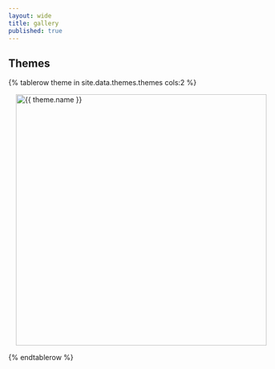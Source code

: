 ```yaml
---
layout: wide
title: gallery
published: true
---
```

## Themes

<table>
{% tablerow theme in site.data.themes.themes cols:2 %}
    <a href="themes/{{ theme.name }}"><img src="themes/{{ theme.name }}/sequence-ex.svg" width="500" height="500" title="{{ theme.name }}" alt="{{ theme.name }}" style="margin: 15px;"></a>
{% endtablerow %}
  </table>
